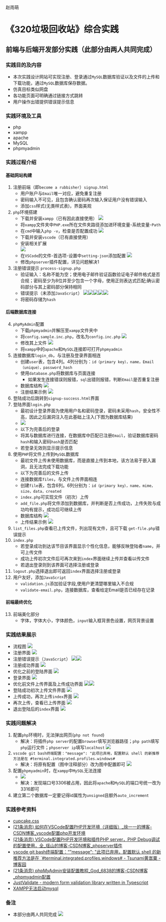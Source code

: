 赵雨萌
# 《320垃圾回收站》综合实践
## 前端与后端开发部分实践（此部分由两人共同完成）
### 实践目的及内容
- 本次实践设计网站可实现注册、登录通过`MySQL`数据库验证以及文件的上传和下载功能，通过`MySQL`数据库保存数据。
- 仿真目标类似网盘
- 各功能页面可明确通过链接方式跳转
- 用户操作出错提供错误提示信息
### 实践环境及工具
- php
- xampp
- apache
- MySQL
- phpmyadmin
### 实践过程介绍
#### 基础网站构建
1. 注册前端（即`become a rubbisher`）`signup.html`
    - 用户账户与`Email`唯一对应，避免重复注册
    - 密码输入不可见，且包含确认密码再次输入保证用户没有错误输入
    - 添加`css`样式(无类样式表)，界面美观
2. `php`环境搭建
    - 下载并安装`xampp`（已有因此直接使用）
    ![](3.png)
    - 将`xampp`文件夹中`PHP.exe`所在文件夹路径添加进环境变量-系统变量-`Path`
    - 在`cmd`中输入`php -v`，检查是否配置成功
    ![](1.png)
    - 下载并安装`vscode`（已有直接使用）
    - 安装相关扩展      
    ![](2.png)
    - 在`VSCode`的文件-首选项-设置中`setting-json`添加配置
    ![](4.png)
    - 修改`phpserver`插件配置，详见问题解决1
3. 注册错误提示 `process-signup.php`
    - 验证输入：名称不能为空；使用电子邮件验证函数验证电子邮件格式是否合规；密码至少为8位并至少包含一个字母，使用正则表达式匹配;确认密码部分与其上密码部分保持相同
    - 错误提示（未添加`JavaScript`）
    ![](7.png)![](8.png)![](9.png)![](10.png)![](11.png)
    - 将密码存储为`hash`
#### 后端数据库连接
4. `phpMyAdmin`配置
    - 下载`phpmyadmin`并解压至`xampp`文件夹中
    - 将`config.sample.inc.php`，改名为`config.inc.php`
    ![](12.png)
    - 修改其上文件
    ![](13.png)
    - 将`xampp`中的`apache`和`MySQL`连接即可打开`phpmyadmin`
5. 连接数据库`login_db`，与注册及登录界面相连
    - 创建`user`表，包含4列。4列分别为：`id（primary key），name，Email（unique），password_hash`
    - 使用`database.php`将数据库与页面连接
        - 如果发生连接错误则报错，`sql`出错则报错，判断`Email`是否重复注册
    - 数据库结构
    ![](14.png)
    - 注册结果示例
    ![](15.png)
6. 登陆成功后跳转到`signup-success.html`界面
7. 登陆界面`login.php`
    - 最初设计登录界面为使用用户名和密码登录，密码未采用`hash`，安全性不高，因此之后漏洞注入在此基础上注入(下图为数据库结果)
    - ![](3.jpg)
    - 以下为完善后的登录
    - 将其与数据库进行连接，在数据库中匹配已注册`Email`，验证数据库密码`hash`和输入密码`hash`是否匹配
    - 若登录无效则显示提示信息
8. 使用`PHP`将文件上传到`MySQL`数据库
    - 最初文件上传未使用数据库，而是直接上传到本地，该方法易于嵌入漏洞，且无法完成下载功能
    - 以下为完善后的文件上传
    - 连接数据库`files`，与文件上传界面相连
    - 创建`file`表，包含6列。6列分别为：`id（primary key），name，mime，size，data，created`
    - `index.php`可实现文件（初次）上传
    - `add_file.php`将文件添加到数据库，并判断是否上传成功，上传失败与成功均有提示，成功后可继续上传
    - 数据库结构
    ![](16.png)
    - 上传结果示例
    ![](17.png)
9. `list_files.php`查看已上传文件，列出现有文件，且可下载
    `get-file.php`错误提示
10. `index.php`
    - 若登录成功到达该节目该界面显示个性化信息，能够反映登陆者`name`，并可上传文件
    - 成功上传初次文件后可再次来到`index`界面继续上传并查看以传文件
    - 若退出登录则到该界面可选择注册或登录
11. `logout.php`选择退出即可返回`index`界面选择注册或登录
12. 用户友好，添加`JavaScript`
    - `validation.js`添加验证字段,使用户更清楚哪里输入不合规
    - `validate-email.php`，连接数据库，查看给定Email是否已经存在记录
#### 前端最终优化
13. 前端美化部分
    - 字体，字体大小，字体颜色，`input`输入框背景色设置，网页背景设置
### 实践结果展示
- 流程图
![](2.jpg)
- 注册界面
![](25.png)
- 注册错误提示（`JavaScript`）
![](26.png)![](27.png)
- 注册成功界面
![](19.png)
- 优化之前的登陆界面
![](28.png)
- 登录界面
![](20.png)
- 优化前文件上传界面及上传成功界面
![](29.png)![](30.png)
- 登陆成功初次上传文件界面
![](21.png)
- 上传成功，再次上传`index`界面
![](22.png)
- 再次上传，查看已上传界面
![](23.png)
- 退出登陆后的`index`界面
![](18.png)
### 实践问题解决
1. 配置`php`环境时，无法弹出网页(`php not found`)
    - 解决：将插件`php server`的配置`browser`填写浏览器路径；`php path`填写`php`运行文件；`phpserver ip`填写`localhost`
    ![](5.png)
2. `vscode git bash终端配置："message": "此项已弃用，配置默认 shell 的新推荐方法是在 #terminal.integrated.profiles.windows#`
    - 解决：将原有配置（图中注释部分）改为图中配置即可
    ![](6.png)
3. 配置`phpmyadmin`时，在`xampp`中`MySQL`无法连接
    - ![](1.jpg)
    - 解决：发现端口号3306被占用，因此将`apache`和`MySQL`的端口号统一改为3316即可
4. 建立第二个数据库一定要记得id属性为`unsigned`且额外`auto_increment`
### 实践参考资料
- [cupcake.css](https://cupcake-css.netlify.app/) 
- [(21条消息) 如何在VSCode配置PHP开发环境（详细版）_徐一一的博客-CSDN博客_vscode配置php开发环境]( https://blog.csdn.net/qq_44803335/article/details/108806851)
- [(21条消息) VSCode配置PHP开发环境和插件PHP server，PHP Debug调试的配置使用，全_瑶山的博客-CSDN博客_phpserver插件 ](https://blog.csdn.net/qq_44695727/article/details/125023932)
- [vscode git bash终端配置：“”message": "此项已弃用，配置默认 shell 的新推荐方法是在 `#terminal.integrated.profiles.windows# - Tsunami黄嵩粟 - 博客园 ](https://www.cnblogs.com/ht955/p/15005730.html)
- [(21条消息) phpMyAdmin安装配置教程_God_6838的博客-CSDN博客_phpmyadmin配置 ](https://blog.csdn.net/God_68/article/details/123859045?ops_request_misc=%257B%2522request%255Fid%2522%253A%2522165786337616782395320121%2522%252C%2522scm%2522%253A%252220140713.130102334..%2522%257D&request_id=165786337616782395320121&biz_id=0&utm_medium=distribute.pc_search_result.none-task-blog-2~all~top_click~default-1-123859045-null-null.142)
- [JustValidate - modern form validation library written in Typescript ](https://just-validate.dev/)
- [XAMPP无法启动mysql](https://blog.csdn.net/segegefe/article/details/124465115)
### 备注
- 本部分由两人共同完成
![](24.png)